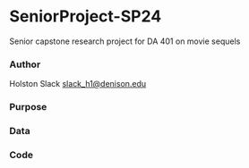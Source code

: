 # SeniorProject-SP24
Senior capstone research project for DA 401 on movie sequels


### Author
Holston Slack
slack_h1@denison.edu

### Purpose


### Data


### Code
